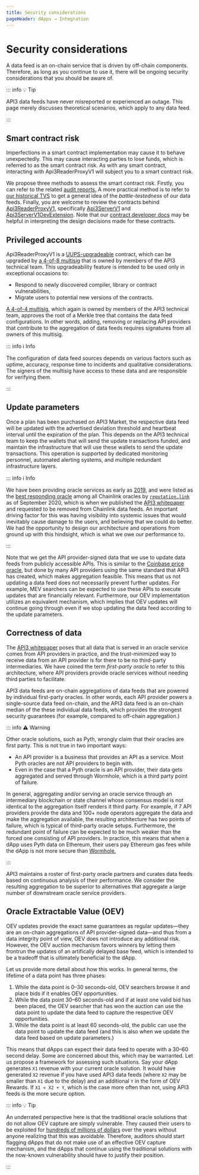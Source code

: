 ```yaml
---
title: Security considerations
pageHeader: dApps → Integration
---
```


<PageHeader/>

# Security considerations

A data feed is an on-chain service that is driven by off-chain components.
Therefore, as long as you continue to use it, there will be ongoing security considerations that you should be aware of.

::: info 💡 Tip

API3 data feeds have never misreported or experienced an outage.
This page merely discusses theoretical scenarios, which apply to any data feed.

:::

## Smart contract risk

Imperfections in a smart contract implementation may cause it to behave unexpectedly.
This may cause interacting parties to lose funds, which is referred to as the smart contract risk.
As with any smart contract, interacting with Api3ReaderProxyV1 will subject you to a smart contract risk.

We propose three methods to assess the smart contract risk.
Firstly, you can refer to the related [audit reports.](https://github.com/api3dao/contracts?tab=readme-ov-file#security)
A more practical method is to refer to [our historical TVS](https://defillama.com/oracles/API3) to get a general idea of the _battle-testedness_ of our data feeds.
Finally, you are welcome to review the contracts behind [Api3ReaderProxyV1](/dapps/integration/contract-integration.md#api3readerproxyv1), specifically [Api3ServerV1](https://github.com/api3dao/contracts/blob/main/contracts/api3-server-v1/Api3ServerV1.sol) and [Api3ServerV1OevExtension](https://github.com/api3dao/contracts/blob/main/contracts/api3-server-v1/Api3ServerV1OevExtension.sol).
Note that our [contract developer docs](https://github.com/api3dao/contracts/tree/main/docs) may be helpful in interpreting the design decisions made for these contracts.

## Privileged accounts

Api3ReaderProxyV1 is a [UUPS-upgradeable](https://eips.ethereum.org/EIPS/eip-1822) contract, which can be upgraded by [a 4-of-8 multisig](https://github.com/api3dao/contracts/blob/main/data/manager-multisig-metadata.json#L2) that is owned by members of the API3 technical team.
This upgradeability feature is intended to be used only in exceptional occasions to:

- Respond to newly discovered compiler, library or contract vulnerabilities,
- Migrate users to potential new versions of the contracts.

[A 4-of-4 multisig,](https://github.com/api3dao/contracts/blob/main/data/dapi-management-metadata.json#L2) which again is owned by members of the API3 technical team, approves the root of a Merkle tree that contains the data feed configurations.
In other words, adding, removing or replacing API providers that contribute to the aggregation of data feeds requires signatures from all owners of this multisig.

::: info ℹ️ Info

The configuration of data feed sources depends on various factors such as uptime, accuracy, response time to incidents and qualitative considerations.
The signers of the multisig have access to these data and are responsible for verifying them.

:::

## Update parameters

Once a plan has been purchased on API3 Market, the respective data feed will be updated with the advertised deviation threshold and heartbeat interval until the expiration of the plan.
This depends on the API3 technical team to keep the wallets that will send the update transactions funded, and maintain the infrastructure that will use these wallets to send the update transactions.
This operation is supported by dedicated monitoring personnel, automated alerting systems, and multiple redundant infrastructure layers.

::: info ℹ️ Info

We have been providing oracle services as early as [2019](https://etherscan.io/txs?a=0x78e76126719715eddf107cd70f3a31dddf31f85a&p=1029), and were listed as the [best responding oracle](/assets/reputation-link.CxhU2iIj.png) among all Chainlink oracles by [`reputation.link`](https://www.google.com/search?q=%22reputation.link%22+chainlink) as of September 2020, which is when we published the [API3 whitepaper](https://github.com/api3dao/api3-whitepaper) and requested to be removed from Chainlink data feeds.
An important driving factor for this was having visibility into systemic issues that would inevitably cause damage to the users, and believing that we could do better.
We had the opportunity to design our architecture and operations from ground up with this hindsight, which is what we owe our performance to.

<img src="./images/reputation-link.png" style="display: none;">

:::

Note that we get the API provider-signed data that we use to update data feeds from publicly accessible APIs.
This is similar to the [Coinbase price oracle](https://www.coinbase.com/en-tr/blog/introducing-the-coinbase-price-oracle), but done by many API providers using the same standard that API3 has created, which makes aggregation feasible.
This means that us not updating a data feed does not necessarily prevent further updates.
For example, MEV searchers can be expected to use these APIs to execute updates that are financially relevant.
Furthermore, our OEV implementation utilizes an equivalent mechanism, which implies that OEV updates will continue going through even if we stop updating the data feed according to the update parameters.

## Correctness of data

The [API3 whitepaper](https://github.com/api3dao/api3-whitepaper) poses that all data that is served in an oracle service comes from API providers in practice, and the trust-minimized way to receive data from an API provider is for there to be no third-party intermediaries.
We have coined the term _first-party oracle_ to refer to this architecture, where API providers provide oracle services without needing third parties to facilitate.

API3 data feeds are on-chain aggregations of data feeds that are powered by individual first-party oracles.
In other words, each API provider powers a single-source data feed on-chain, and the API3 data feed is an on-chain median of the these individual data feeds, which provides the strongest security guarantees (for example, compared to off-chain aggregation.)

::: info ⚠️ Warning

Other oracle solutions, such as Pyth, wrongly claim that their oracles are first party.
This is not true in two important ways:

- An API provider is a business that provides an API as a service.
  Most Pyth oracles are not API providers to begin with.
- Even in the case that a Pyth oracle is an API provider, their data gets aggregated and served through Wormhole, which is a third party point of failure.

In general, aggregating and/or serving an oracle service through an intermediary blockchain or state channel whose consensus model is not identical to the aggregation itself renders it third party.
For example, if 7 API providers provide the data and 100+ node operators aggregate the data and make the aggregation available, the resulting architecture has two points of failure, which is typical of third-party oracle setups.
Furthermore, the redundant point of failure can be expected to be much weaker than the forced one consisting of API providers.
In practice, this means that when a dApp uses Pyth data on Ethereum, their users pay Ethereum gas fees while the dApp is not more secure than [Wormhole.](https://thedefiant.io/news/defi/wormhole-exploit-320m)

:::

API3 maintains a roster of first-party oracle partners and curates data feeds based on continuous analysis of their performance.
We consider the resulting aggregation to be superior to alternatives that aggregate a large number of downstream oracle service providers.

## Oracle Extractable Value (OEV)

OEV updates provide the exact same guarantees as regular updates—they are an on-chain aggregations of API provider-signed data—and thus from a data integrity point of view, OEV does not introduce any additional risk.
However, the OEV auction mechanism favors winners by letting them frontrun the updates of an artifically delayed base feed, which is intended to be a tradeoff that is ultimately beneficial to the dApp.

Let us provide more detail about how this works.
In general terms, the lifetime of a data point has three phases:

1. While the data point is 0–30 seconds-old, OEV searchers browse it and place bids if it enables OEV opportunities.
2. While the data point 30–60 seconds-old and if at least one valid bid has been placed, the OEV searcher that has won the auction can use the data point to update the data feed to capture the respective OEV opportunities.
3. While the data point is at least 60 seconds-old, the public can use the data point to update the data feed (and this is also when we update the data feed based on update parameters.)

This means that dApps can expect their data feed to operate with a 30–60 second delay.
Some are concerned about this, which may be warranted.
Let us propose a framework for assessing such situations.
Say your dApp generates `X1` revenue with your current oracle solution.
It would have generated `X2` revenue if you have used API3 data feeds (where `X2` may be smaller than `X1` due to the delay) and an additional `Y` in the form of OEV Rewards.
If `X1 < X2 + Y`, which is the case more often than not, using API3 feeds is the more secure option.

::: info 💡 Tip

An underrated perspective here is that the traditional oracle solutions that do not allow OEV capture are simply vulnerable.
They caused their users to be exploited for [hundreds of millions of dollars](https://members.delphidigital.io/reports/api3-the-state-of-oev) over the years without anyone realizing that this was avoidable.
Therefore, auditors should start flagging dApps that do not make use of an effective OEV capture mechanism, and the dApps that continue using the traditional solutions with the now-known vulnerability should have to justify their position.

:::
